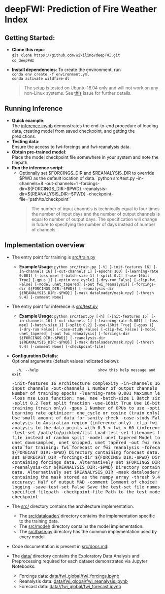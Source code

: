 # deepFWI: Prediction of Fire Weather Index

## Getting Started:
- **Clone this repo**: 
<br> `git clone https://github.com/wikilimo/deepFWI.git`
<br> `cd deepFWI`

* **Install dependencies**: To create the environment, run
<br> `conda env create -f environment.yml`
<br> `conda activate wildfire-dl`

    >The setup is tested on Ubuntu 18.04 only and will not work on any non-Linux systems. See [this](https://github.com/conda/conda/issues/7311) issue for further details.
## Running Inference
* **Quick example**:<br>
  The [inference.ipynb](examples/inference.ipynb) demonstrates the end-to-end procedure of loading data, creating model from saved checkpoint, and getting the predictions.
* **Testing data**:<br>
  Ensure the access to fwi-forcings and fwi-reanalysis data.
* **Obtain pre-trained model**:<br>
  Place the model checkpoint file somewhere in your system and note the filepath.
* **Run the inference script**:<br>
  * Optionally set $FORCINGS_DIR and $REANALYSIS_DIR to override $PWD as the default location of data.
  `python src/test.py -in-channels=8 -out-channels=1 -forcings-dir=${FORCINGS_DIR:-$PWD} -reanalysis-dir=${REANALYSIS_DIR:-$PWD} -checkpoint-file='path/to/checkpoint'`
    > The number of input channels is technically equal to four times the number of input days and the number of output channels is equal to number of output days. The specification will change in future to specifying the number of days instead of number of channels.

## Implementation overview
* The entry point for training is [src/train.py](src/train.py)
  * **Example Usage**: `python src/train.py [-h]
               [-init-features 16] [-in-channels 16] [-out-channels 1]
               [-epochs 100] [-learning-rate 0.001] [-loss mse]
               [-batch-size 1] [-split 0.2] [-use-16bit True] [-gpus 1]
               [-optim one_cycle] [-dry-run False]
               [-clip-fwi False] [-model unet_tapered] [-out fwi_reanalysis]
               [-forcings-dir ${FORCINGS_DIR:-$PWD}]
               [-reanalysis-dir ${REANALYSIS_DIR:-$PWD}]
               [-mask dataloader/mask.npy] [-thresh 9.4]
               [-comment None]`
               
* The entry point for inference is [src/test.py](src/test.py)
  * **Example Usage**: `python src/test.py [-h]
               [-init-features 16] [-in-channels 16] [-out-channels 1]
               [-learning-rate 0.001] [-loss mse]
               [-batch-size 1] [-split 0.2] [-use-16bit True] [-gpus 1]
               [-dry-run False] [-case-study False]
               [-clip-fwi False] [-model unet_tapered] [-out fwi_reanalysis]
               [-forcings-dir ${FORCINGS_DIR:-$PWD}]
               [-reanalysis-dir ${REANALYSIS_DIR:-$PWD}]
               [-mask dataloader/mask.npy] [-thresh 9.4]
               [-comment None] [-checkpoint-file]`

* **Configuration Details**:
<br> Optional arguments (default values indicated below):

    `  -h, --help                           show this help message and exit`<pre>
    -init-features 16                       Architecture complexity
    -in-channels 16                         Number of input channels
    -out-channels 1                         Number of output channels
    -epochs 100                             Number of training epochs
    -learning-rate 0.001                    Maximum learning rate
    -loss mse                               Loss function: mae, mse
    -batch-size 1                           Batch size of the input
    -split 0.2                              Test split fraction
    -use-16bit True                         Use 16-bit precision for training (train only)
    -gpus 1                                 Number of GPUs to use
    -optim one_cycle                        Learning rate optimizer: one_cycle or cosine (train only)
    -dry-run False                          Use small amount of data for sanity check
    -case-study False                       Limit the analysis to Australian region (inference only)
    -clip-fwi False                         Limit the analysis to the data points with 0.5 < fwi < 60 (inference only)
    -test-set /path/to/pickled/list         Load test-set filenames from specified file instead of random split
    -model unet_tapered                     Model to use: unet, unet_downsampled, unet_snipped, unet_tapered
    -out fwi_reanalysis                     Output data for training: fwi_forecast or fwi_reanalysis
    -forecast-dir ${FORECAST_DIR:-$PWD}     Directory containing forecast data. Alternatively set $FORECAST_DIR
    -forcings-dir ${FORCINGS_DIR:-$PWD}     Directory containing forcings data. Alternatively set $FORCINGS_DIR
    -reanalysis-dir ${REANALYSIS_DIR:-$PWD} Directory containing reanalysis data. Alternatively set $REANALYSIS_DIR
    -mask dataloader/mask.npy               File containing the mask stored as the numpy array
    -thresh 9.4                             Threshold for accuracy: Half of output MAD
    -comment Comment of choice!             Used for logging
    -save-test-set False                    Save the test-set file names to the specified filepath 
    -checkpoint-file                        Path to the test model checkpoint</pre>
    
* The [src/](src) directory contains the architecture implementation.
  * The [src/dataloader/](src/dataloader) directory contains the implementation specific to the training data.
  * The [src/model/](src/model) directory contains the model implementation.
  * The [src/base.py](src/base.py) directory has the common implementation used by every model.

* Code documentation is present in [src/docs.md](src/docs.md).
* The [data/](data) directory contains the Exploratory Data Analysis and Preprocessing required for each dataset demonstrated via Jupyter Notebooks.
  * Forcings data: [data/fwi_global/fwi_forcings.ipynb](data/fwi_global/fwi_forcings.ipynb)
  * Reanalysis data: [data/fwi_global/fwi_reanalysis.ipynb](data/fwi_global/fwi_reanalysis.ipynb)
  * Forecast data: [data//fwi_global/fwi_forecast.ipynb](data/fwi_global/fwi_forecast.ipynb)
